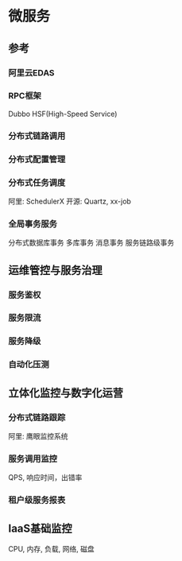 # 微服务


## 参考
### 阿里云EDAS

### RPC框架
Dubbo
HSF(High-Speed Service)

### 分布式链路调用

### 分布式配置管理

### 分布式任务调度
阿里: SchedulerX
开源: Quartz, xx-job

### 全局事务服务
分布式数据库事务
多库事务
消息事务
服务链路级事务


## 运维管控与服务治理
### 服务鉴权
### 服务限流
### 服务降级
### 自动化压测

## 立体化监控与数字化运营
### 分布式链路跟踪
阿里: 鹰眼监控系统
### 服务调用监控
QPS, 响应时间，出错率

### 租户级服务报表

## IaaS基础监控
CPU, 内存, 负载, 网络, 磁盘
